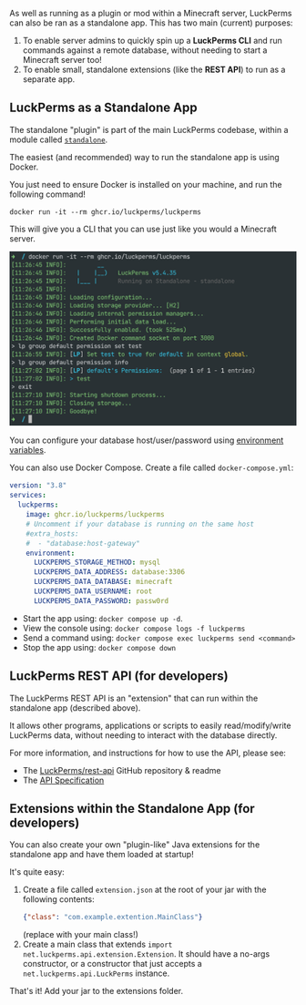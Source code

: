 As well as running as a plugin or mod within a Minecraft server, LuckPerms can also be ran as a standalone app. This has two main (current) purposes:

1. To enable server admins to quickly spin up a **LuckPerms CLI** and run commands against a remote database, without needing to start a Minecraft server too!
2. To enable small, standalone extensions (like the **REST API**) to run as a separate app.

## LuckPerms as a Standalone App

The standalone "plugin" is part of the main LuckPerms codebase, within a module called [`standalone`](https://github.com/LuckPerms/LuckPerms/tree/master/standalone).

The easiest (and recommended) way to run the standalone app is using Docker.

You just need to ensure Docker is installed on your machine, and run the following command!

```
docker run -it --rm ghcr.io/luckperms/luckperms
```

This will give you a CLI that you can use just like you would a Minecraft server.

![](../img/standalone-1.png)

You can configure your database host/user/password using [environment variables](Configuration#environment-variables).

You can also use Docker Compose. Create a file called `docker-compose.yml`:

```yml
version: "3.8"
services:
  luckperms:
    image: ghcr.io/luckperms/luckperms
    # Uncomment if your database is running on the same host
    #extra_hosts:
    #  - "database:host-gateway"
    environment:
      LUCKPERMS_STORAGE_METHOD: mysql
      LUCKPERMS_DATA_ADDRESS: database:3306
      LUCKPERMS_DATA_DATABASE: minecraft
      LUCKPERMS_DATA_USERNAME: root
      LUCKPERMS_DATA_PASSWORD: passw0rd
```

* Start the app using: `docker compose up -d`. 
* View the console using: `docker compose logs -f luckperms`
* Send a command using: `docker compose exec luckperms send <command>`
* Stop the app using: `docker compose down`

## LuckPerms REST API (for developers)

The LuckPerms REST API is an "extension" that can run within the standalone app (described above).

It allows other programs, applications or scripts to easily read/modify/write LuckPerms data, without needing to interact with the database directly.

For more information, and instructions for how to use the API, please see:
* The [LuckPerms/rest-api](https://github.com/LuckPerms/rest-api) GitHub repository & readme
* The [API Specification](https://petstore.swagger.io/?url=https://raw.githubusercontent.com/LuckPerms/rest-api/main/src/main/resources/luckperms-openapi.yml)

## Extensions within the Standalone App (for developers)

You can also create your own "plugin-like" Java extensions for the standalone app and have them loaded at startup!

It's quite easy:

1. Create a file called `extension.json` at the root of your jar with the following contents:
    ```json
    {"class": "com.example.extention.MainClass"}
    ```
    (replace with your main class!)
2. Create a main class that extends `import net.luckperms.api.extension.Extension`.
    It should have a no-args constructor, or a constructor that just accepts a `net.luckperms.api.LuckPerms` instance.

That's it! Add your jar to the extensions folder.

